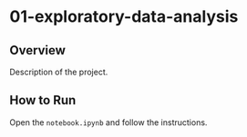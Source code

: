 # 01-exploratory-data-analysis
## Overview
Description of the project.
## How to Run
Open the `notebook.ipynb` and follow the instructions.
